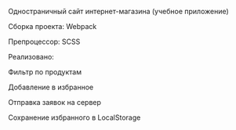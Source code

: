 Одностраничный сайт интернет-магазина (учебное приложение)

Сборка проекта: Webpack

Препроцессор: SCSS


Реализовано:

Фильтр по продуктам

Добавление в избранное

Отправка заявок на сервер

Сохранение избранного в LocalStorage



